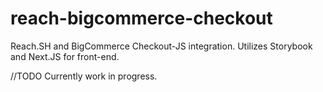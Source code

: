 # reach-bigcommerce-checkout
Reach.SH and BigCommerce Checkout-JS integration. Utilizes Storybook and Next.JS for front-end.

//TODO
Currently work in progress.